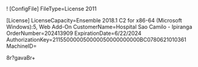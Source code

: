!
[ConfigFile]
FileType=License 2011

[License]
LicenseCapacity=Ensemble 2018.1 C2 for x86-64 (Microsoft Windows):5, Web Add-On
CustomerName=Hospital Sao Camilo - Ipiranga
OrderNumber=202413909
ExpirationDate=6/22/2024
AuthorizationKey=211550000050000050000000000BC0780621010361
MachineID=

8r?gavaBr+
